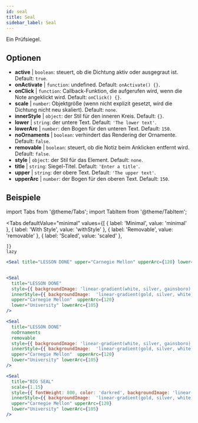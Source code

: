 ```yaml
---
id: seal 
title: Seal
sidebar_label: Seal
---
```


Ein Prüfsiegel.

## Optionen

* __active__ | `boolean`: steuert, ob die Dichtung aktiv oder ausgegraut ist. Default: `true`.
* __onActivate__ | `function`: undefined. Default: `onActivate() {}`.
* __onClick__ | `function`: Callback-Funktion, die aufgerufen wird, wenn die Note angeklickt wird. Default: `onClick() {}`.
* __scale__ | `number`: Objektgröße (wenn nicht explizit gesetzt, wird die Dichtung nicht neu skaliert). Default: `none`.
* __innerStyle__ | `object`: der Stil für den inneren Kreis. Default: `{}`.
* __lower__ | `string`: der untere Text. Default: `'The lower text'`.
* __lowerArc__ | `number`: den Bogen für den unteren Text. Default: `150`.
* __noOrnaments__ | `boolean`: verhindert das Rendering der Ornamente. Default: `false`.
* __removable__ | `boolean`: steuert, ob die Notiz beim Anklicken entfernt wird. Default: `false`.
* __style__ | `object`: der Stil für das Element. Default: `none`.
* __title__ | `string`: Siegel-Titel. Default: `'Enter a title'`.
* __upper__ | `string`: der obere Text. Default: `'The upper text'`.
* __upperArc__ | `number`: der Bogen für den oberen Text. Default: `150`.


## Beispiele

import Tabs from '@theme/Tabs';
import TabItem from '@theme/TabItem';

<Tabs
    defaultValue="minimal"
    values={[
        { label: 'Minimal', value: 'minimal' },
        { label: 'With Style', value: 'withStyle' },
        { label: 'Removable', value: 'removable' },
        { label: 'Scaled', value: 'scaled' },

    ]}
    lazy
>

<TabItem value="minimal">

```jsx live
<Seal title="LESSON DONE" upper="Carnegie Mellon" upperArc={120} lower="University" lowerArc={105} />
```
</TabItem>

<TabItem value="withStyle">

```jsx live

<Seal 
  title="LESSON DONE" 
  style={{ backgroundImage: 'linear-gradient(white, silver, gainsboro)'}}
  innerStyle={{ backgroundImage:  'linear-gradient(gold, silver, white)' }}
  upper="Carnegie Mellon"  upperArc={120} 
  lower="University" lowerArc={105}
/>
```

</TabItem>

<TabItem value="removable">

```jsx live
<Seal 
  title="LESSON DONE" 
  noOrnaments
  removable
  style={{ backgroundImage: 'linear-gradient(white, silver, gainsboro)'}}
  innerStyle={{ backgroundImage:  'linear-gradient(gold, silver, white)' }}
  upper="Carnegie Mellon"  upperArc={120} 
  lower="University" lowerArc={105}
/>
```
</TabItem>

<TabItem value="scaled">

```jsx live
<Seal 
  title="BIG SEAL" 
  scale={1.15}
  style={{ fontWeight: 800, color: 'darkred', backgroundImage: 'linear-gradient(white, silver, gainsboro)'}}
  innerStyle={{ backgroundImage:  'linear-gradient(gold, silver, white)' }}
  upper="Carnegie Mellon" upperArc={120} 
  lower="University" lowerArc={105}
/>
```
</TabItem>

</Tabs>

